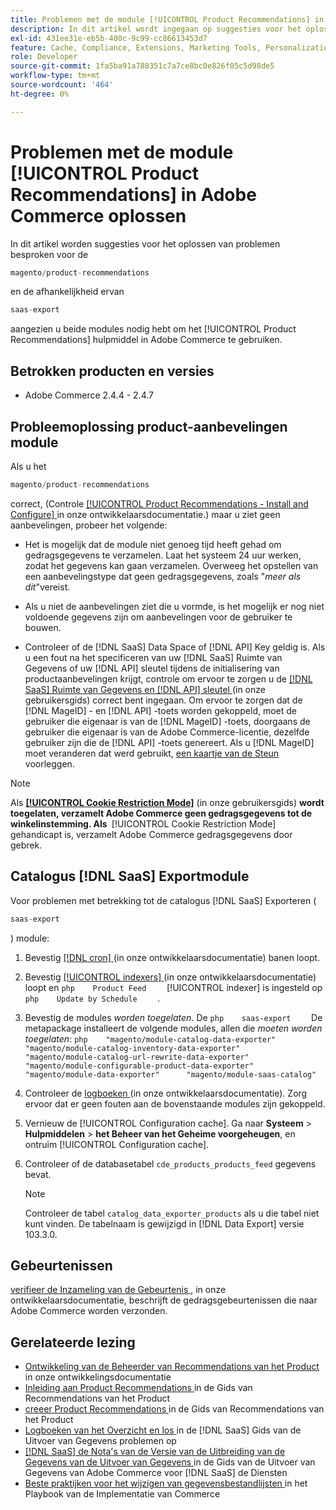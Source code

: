 ```yaml
---
title: Problemen met de module [!UICONTROL Product Recommendations] in Adobe Commerce oplossen
description: In dit artikel wordt ingegaan op suggesties voor het oplossen van problemen voor de module [!UICONTROL Product Recommendations] in Adobe Commerce.
exl-id: 431ee31e-eb5b-400c-9c99-cc86613453d7
feature: Cache, Compliance, Extensions, Marketing Tools, Personalization, Products, Recommendations
role: Developer
source-git-commit: 1fa5ba91a788351c7a7ce8bc0e826f05c5d98de5
workflow-type: tm+mt
source-wordcount: '464'
ht-degree: 0%

---
```


# Problemen met de module [!UICONTROL Product Recommendations] in Adobe Commerce oplossen

In dit artikel worden suggesties voor het oplossen van problemen besproken voor de

```php
magento/product-recommendations
```

en de afhankelijkheid ervan

```php
saas-export
```

aangezien u beide modules nodig hebt om het [!UICONTROL Product Recommendations] hulpmiddel in Adobe Commerce te gebruiken.

## Betrokken producten en versies

* Adobe Commerce 2.4.4 - 2.4.7

## Probleemoplossing product-aanbevelingen module

Als u het

```php
magento/product-recommendations
```

correct, (Controle [[!UICONTROL Product Recommendations - Install and Configure] ](https://experienceleague.adobe.com/en/docs/commerce-merchant-services/product-recommendations/getting-started/install-configure) in onze ontwikkelaarsdocumentatie.) maar u ziet geen aanbevelingen, probeer het volgende:

* Het is mogelijk dat de module niet genoeg tijd heeft gehad om gedragsgegevens te verzamelen. Laat het systeem 24 uur werken, zodat het gegevens kan gaan verzamelen. Overweeg het opstellen van een aanbevelingstype dat geen gedragsgegevens, zoals &quot;*meer als dit*&quot;vereist.

* Als u niet de aanbevelingen ziet die u vormde, is het mogelijk er nog niet voldoende gegevens zijn om aanbevelingen voor de gebruiker te bouwen.

* Controleer of de [!DNL SaaS] Data Space of [!DNL API] Key geldig is. Als u een fout na het specificeren van uw [!DNL SaaS] Ruimte van Gegevens of uw [!DNL API] sleutel tijdens de initialisering van productaanbevelingen krijgt, controle om ervoor te zorgen u de [[!DNL SaaS]  Ruimte van Gegevens en  [!DNL API]  sleutel ](https://experienceleague.adobe.com/en/docs/commerce-admin/config/services/saas) (in onze gebruikersgids) correct bent ingegaan. Om ervoor te zorgen dat de [!DNL MageID] - en [!DNL API] -toets worden gekoppeld, moet de gebruiker die eigenaar is van de [!DNL MageID] -toets, doorgaans de gebruiker die eigenaar is van de Adobe Commerce-licentie, dezelfde gebruiker zijn die de [!DNL API] -toets genereert. Als u [!DNL MageID] moet veranderen dat werd gebruikt, [ een kaartje van de Steun ](/help/help-center-guide/help-center/magento-help-center-user-guide.md#submit-ticket) voorleggen.

>[!NOTE]
>
>Als [**[!UICONTROL Cookie Restriction Mode]**](https://experienceleague.adobe.com/en/docs/commerce-admin/start/compliance/privacy/compliance-cookie-law) (in onze gebruikersgids) **&#x200B; wordt toegelaten, verzamelt Adobe Commerce geen gedragsgegevens tot de winkelinstemming. Als &#x200B;** [!UICONTROL Cookie Restriction Mode]&#x200B;**&#x200B;** gehandicapt is, verzamelt Adobe Commerce gedragsgegevens door gebrek.

## Catalogus [!DNL SaaS] Exportmodule

Voor problemen met betrekking tot de catalogus [!DNL SaaS] Exporteren (

```php
saas-export
```

) module:

1. Bevestig [[!DNL cron] ](https://experienceleague.adobe.com/en/docs/commerce-operations/configuration-guide/cli/configure-cron-jobs) (in onze ontwikkelaarsdocumentatie) banen loopt.
1. Bevestig [[!UICONTROL indexers] ](https://experienceleague.adobe.com/en/docs/commerce-operations/configuration-guide/cli/manage-indexers) (in onze ontwikkelaarsdocumentatie) loopt en    ```php    Product Feed    ```    [!UICONTROL indexer] is ingesteld op    ```php    Update by Schedule    ```    .
1. Bevestig de modules *worden toegelaten*. De    ```php    saas-export    ```    De metapackage installeert de volgende modules, allen die *moeten worden toegelaten*:    ```php    "magento/module-catalog-data-exporter"      "magento/module-catalog-inventory-data-exporter"      "magento/module-catalog-url-rewrite-data-exporter"      "magento/module-configurable-product-data-exporter"      "magento/module-data-exporter"      "magento/module-saas-catalog"    ```
1. Controleer de [ logboeken ](https://experienceleague.adobe.com/en/docs/commerce-operations/configuration-guide/cli/enable-logging) (in onze ontwikkelaarsdocumentatie). Zorg ervoor dat er geen fouten aan de bovenstaande modules zijn gekoppeld.
1. Vernieuw de [!UICONTROL Configuration cache]. Ga naar **Systeem** > **Hulpmiddelen** > **het Beheer van het Geheime voorgeheugen**, en ontruim [!UICONTROL Configuration cache].
1. Controleer of de databasetabel `cde_products_products_feed` gegevens bevat.

   >[!NOTE]
   >
   >Controleer de tabel `catalog_data_exporter_products` als u die tabel niet kunt vinden. De tabelnaam is gewijzigd in [!DNL Data Export] versie 103.3.0.

## Gebeurtenissen

[ verifieer de Inzameling van de Gebeurtenis ](https://experienceleague.adobe.com/en/docs/commerce-merchant-services/product-recommendations/getting-started/verify), in onze ontwikkelaarsdocumentatie, beschrijft de gedragsgebeurtenissen die naar Adobe Commerce worden verzonden.

## Gerelateerde lezing

* [ Ontwikkeling van de Beheerder van Recommendations van het Product ](https://experienceleague.adobe.com/en/docs/commerce-merchant-services/product-recommendations/developer/development-overview) in onze ontwikkelingsdocumentatie
* [ Inleiding aan Product Recommendations ](https://experienceleague.adobe.com/en/docs/commerce-merchant-services/product-recommendations/overview) in de Gids van Recommendations van het Product
* [ creeer Product Recommendations ](https://experienceleague.adobe.com/en/docs/commerce-merchant-services/product-recommendations/admin/create) in de Gids van Recommendations van het Product
* [ Logboeken van het Overzicht en los ](https://experienceleague.adobe.com/en/docs/commerce-merchant-services/saas-data-export/troubleshooting-logging) in de [!DNL SaaS] Gids van de Uitvoer van Gegevens problemen op
* [[!DNL SaaS]  de Nota&#39;s van de Versie van de Uitbreiding van de Gegevens van de Uitvoer van Gegevens ](https://experienceleague.adobe.com/en/docs/commerce-merchant-services/saas-data-export/release-notes) in de Gids van de Uitvoer van Gegevens van Adobe Commerce voor [!DNL SaaS] de Diensten
* [ Beste praktijken voor het wijzigen van gegevensbestandlijsten ](https://experienceleague.adobe.com/en/docs/commerce-operations/implementation-playbook/best-practices/development/modifying-core-and-third-party-tables#why-adobe-recommends-avoiding-modifications) in het Playbook van de Implementatie van Commerce

